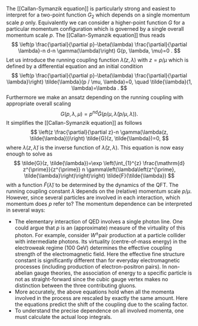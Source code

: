 The [[Callan-Symanzik equation]] is particularly strong and easiest to interpret for a two-point function $G_{2}$ which depends on a single momentum scale $p$ only. Equivalently we can consider a higher-point function $G$ for a particular momentum configuration which is governed by a single overall momentum scale $p$. The [[Callan-Symanzik equation]] thus reads
$$
\left(p \frac{\partial}{\partial p}-\beta(\lambda) \frac{\partial}{\partial \lambda}-n d-n \gamma(\lambda)\right) G(p, \lambda, \mu)=0 .
$$
Let us introduce the running coupling function $\tilde{\lambda}(z, \lambda)$ with $z=p / \mu$ which is defined by a differential equation and an initial condition
$$
\left(p \frac{\partial}{\partial p}-\beta(\lambda) \frac{\partial}{\partial \lambda}\right) \tilde{\lambda}(p / \mu, \lambda)=0, \quad \tilde{\lambda}(1, \lambda)=\lambda .
$$
Furthermore we make an ansatz depending on the running coupling with appropriate overall scaling
$$
G(p, \lambda, \mu)=p^{n d} \tilde{G}(p / \mu, \tilde{\lambda}(p / \mu, \lambda)) .
$$
It simplifies the [[Callan-Symanzik equation]] as follows
$$
\left(z \frac{\partial}{\partial z}-n \gamma(\lambda(z, \tilde{\lambda}))\right) \tilde{G}(z, \tilde{\lambda})=0,
$$
where $\lambda(z, \tilde{\lambda})$ is the inverse function of $\tilde{\lambda}(z, \lambda)$. This equation is now easy enough to solve as
$$
\tilde{G}(z, \tilde{\lambda})=\exp \left(\int_{1}^{z} \frac{\mathrm{d} z^{\prime}}{z^{\prime}} n \gamma\left(\lambda\left(z^{\prime}, \tilde{\lambda}\right)\right)\right) \tilde{F}(\tilde{\lambda})
$$
with a function $\tilde{F}(\tilde{\lambda})$ to be determined by the dynamics of the QFT.
The running coupling constant $\tilde{\lambda}$ depends on the (relative) momentum scale $p / \mu$. However, since several particles are involved in each interaction, which momentum does $p$ refer to? The momentum dependence can be interpreted in several ways:
- The elementary interaction of QED involves a single photon line. One could argue that $p$ is an (approximate) measure of the virtuality of this photon. For example, consider $W^{\pm}$pair production at a particle collider with intermediate photons. Its virtuality (centre-of-mass energy) in the electroweak regime (100 GeV) determines the effective coupling strength of the electromagnetic field. Here the effective fine structure constant is significantly different than for everyday electromagnetic processes (including production of electron-positron pairs).
In non-abelian gauge theories, the association of energy to a specific particle is not as straight-forward since the cubic gauge vertex makes no distinction between the three contributing gluons.
- More accurately, the above equations hold when all the momenta involved in the process are rescaled by exactly the same amount. Here the equations predict the shift of the coupling due to the scaling factor.
- To understand the precise dependence on all involved momenta, one must calculate the actual loop integrals.